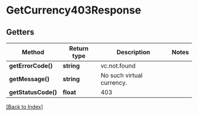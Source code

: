 # GetCurrency403Response

## Getters

Method | Return type | Description | Notes
------------ | ------------- | ------------- | -------------
**getErrorCode()** | **string** | vc.not.found |
**getMessage()** | **string** | No such virtual currency. |
**getStatusCode()** | **float** | 403 |

[[Back to Index]](../index.md)
